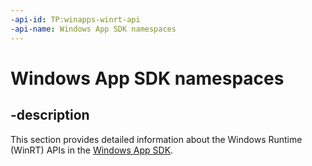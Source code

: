 ```yaml
---
-api-id: TP:winapps-winrt-api
-api-name: Windows App SDK namespaces
---
```


# Windows App SDK namespaces

## -description

This section provides detailed information about the Windows Runtime (WinRT) APIs in the [Windows App SDK](/windows/apps/windows-app-sdk).
